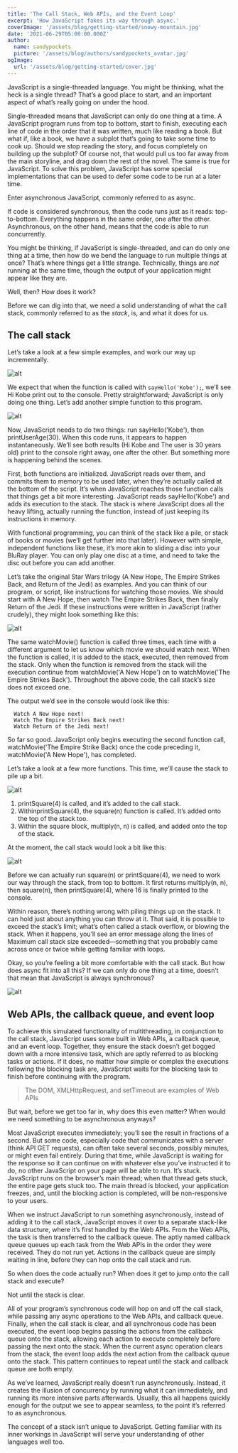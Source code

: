 ```yaml
---
title: 'The Call Stack, Web APIs, and the Event Loop'
excerpt: 'How JavaScript fakes its way through async.'
coverImage: '/assets/blog/getting-started/snowy-mountain.jpg'
date: '2021-06-29T05:00:00.000Z'
author:
  name: sandypockets
  picture: '/assets/blog/authors/sandypockets_avatar.jpg'
ogImage:
  url: '/assets/blog/getting-started/cover.jpg'
---
```


JavaScript is a single-threaded language. You might be thinking, what the heck is a single thread? That’s a good place to start, and an important aspect of what’s really going on under the hood.

Single-threaded means that JavaScript can only do one thing at a time. A JavaScript program runs from top to bottom, start to finish, executing each line of code in the order that it was written, much like reading a book. But what if, like a book, we have a subplot that’s going to take some time to cook up. Should we stop reading the story, and focus completely on building up the subplot? Of course not, that would pull us too far away from the main storyline, and drag down the rest of the novel. The same is true for JavaScript. To solve this problem, JavaScript has some special implementations that can be used to defer some code to be run at a later time.

Enter asynchronous JavaScript, commonly referred to as async.

If code is considered synchronous, then the code runs just as it reads: top-to-bottom. Everything happens in the same order, one after the other. Asynchronous, on the other hand, means that the code is able to run concurrently.

You might be thinking, if JavaScript is single-threaded, and can do only one thing at a time, then how do we bend the language to run multiple things at once? That’s where things get a little strange. Technically, things are _not_ running at the same time, though the output of your application might appear like they are.

Well, then? How does it work?

Before we can dig into that, we need a solid understanding of what the call stack, commonly referred to as the _stack_, is, and what it does for us.

<h2 className='text-3xl font-bold'>The call stack</h2>
Let’s take a look at a few simple examples, and work our way up incrementally.

![alt](https://miro.medium.com/proxy/1*S135MvX52LGtuzTOk42xog.png)

We expect that when the function is called with `sayHello('Kobe');`, we’ll see Hi Kobe print out to the console. Pretty straightforward; JavaScript is only doing one thing. Let’s add another simple function to this program.

![alt](https://miro.medium.com/proxy/1*p-zAKFQ4-a_QeOfJxJYWZg.png)

Now, JavaScript needs to do two things: run sayHello('Kobe'), then printUserAge(30). When this code runs, it appears to happen instantaneously. We’ll see both results (Hi Kobe and The user is 30 years old) print to the console right away, one after the other. But something more is happening behind the scenes.

First, both functions are initialized. JavaScript reads over them, and commits them to memory to be used later, when they’re actually called at the bottom of the script. It’s when JavaScript reaches those function calls that things get a bit more interesting. JavaScript reads sayHello('Kobe') and adds its execution to the stack. The stack is where JavaScript does all the heavy lifting, actually running the function, instead of just keeping its instructions in memory.

With functional programming, you can think of the stack like a pile, or stack of books or movies (we’ll get further into that later). However with simple, independent functions like these, it’s more akin to sliding a disc into your BluRay player. You can only play one disc at a time, and need to take the disc out before you can add another.

Let’s take the original Star Wars trilogy (A New Hope, The Empire Strikes Back, and Return of the Jedi) as examples. And you can think of our program, or script, like instructions for watching those movies. We should start with A New Hope, then watch The Empire Strikes Back, then finally Return of the Jedi. If these instructions were written in JavaScript (rather crudely), they might look something like this:

![alt](https://miro.medium.com/proxy/1*1QlOmynrXczdap_xi9xsaA.png)

The same watchMovie() function is called three times, each time with a different argument to let us know which movie we should watch next. When the function is called, it is added to the stack, executed, then removed from the stack. Only when the function is removed from the stack will the execution continue from watchMovie('A New Hope') on to watchMovie('The Empire Strikes Back'). Throughout the above code, the call stack’s size does not exceed one.

The output we’d see in the console would look like this:

```
  Watch A New Hope next!
  Watch The Empire Strikes Back next!
  Watch Return of the Jedi next!
```

So far so good. JavaScript only begins executing the second function call, watchMovie('The Empire Strike Back) once the code preceding it, watchMovie('A New Hope'), has completed.

Let’s take a look at a few more functions. This time, we’ll cause the stack to pile up a bit.

![alt](https://miro.medium.com/proxy/1*hJVLYKO1syPLs_YhPI6p6w.png)

1. printSquare(4) is called, and it’s added to the call stack. 
2. WithinprintSquare(4), the square(n) function is called. It’s added onto the top of the stack too. 
3. Within the square block, multiply(n, n) is called, and added onto the top of the stack.

At the moment, the call stack would look a bit like this:

![alt](https://miro.medium.com/proxy/1*t-h8XxrrH4IxeUTp5Bh1vQ.png)

Before we can actually run square(n) or printSquare(4), we need to work our way through the stack, from top to bottom. It first returns multiply(n, n), then square(n), then printSquare(4), where 16 is finally printed to the console.

Within reason, there’s nothing wrong with piling things up on the stack. It can hold just about anything you can throw at it. That said, it is possible to exceed the stack’s limit; what’s often called a stack overflow, or blowing the stack. When it happens, you’ll see an error message along the lines of Maximum call stack size exceeded—something that you probably came across once or twice while getting familiar with loops.

Okay, so you’re feeling a bit more comfortable with the call stack. But how does async fit into all this? If we can only do one thing at a time, doesn’t that mean that JavaScript is always synchronous?

![alt](https://miro.medium.com/proxy/1*t2C3POw3ETqZH59TA2H-lA.jpeg)


## Web APIs, the callback queue, and event loop

To achieve this simulated functionality of multithreading, in conjunction to the call stack, JavaScript uses some built in Web APIs, a callback queue, and an event loop. Together, they ensure the stack doesn’t get bogged down with a more intensive task, which are aptly referred to as blocking tasks or actions. If it does, no matter how simple or complex the executions following the blocking task are, JavaScript waits for the blocking task to finish before continuing with the program.

> The DOM, XMLHttpRequest, and setTimeout are examples of Web APIs

But wait, before we get too far in, why does this even matter? When would we need something to be asynchronous anyways?

Most JavaScript executes immediately; you’ll see the result in fractions of a second. But some code, especially code that communicates with a server (think API GET requests), can often take several seconds, possibly minutes, or might even fail entirely. During that time, while JavaScript is waiting for the response so it can continue on with whatever else you’ve instructed it to do, no other JavaScript on your page will be able to run. It’s stuck. JavaScript runs on the browser’s main thread; when that thread gets stuck, the entire page gets stuck too. The main thread is blocked, your application freezes, and, until the blocking action is completed, will be non-responsive to your users.

When we instruct JavaScript to run something asynchronously, instead of adding it to the call stack, JavaScript moves it over to a separate stack-like data structure, where it’s first handled by the Web APIs. From the Web APIs, the task is then transferred to the callback queue. The aptly named callback queue queues up each task from the Web APIs in the order they were received. They do not run yet. Actions in the callback queue are simply waiting in line, before they can hop onto the call stack and run.

So when does the code actually run? When does it get to jump onto the call stack and execute?

Not until the stack is clear.

All of your program’s synchronous code will hop on and off the call stack, while passing any async operations to the Web APIs, and callback queue. Finally, when the call stack is clear, and all synchronous code has been executed, the event loop begins passing the actions from the callback queue onto the stack, allowing each action to execute completely before passing the next onto the stack. When the current async operation clears from the stack, the event loop adds the next action from the callback queue onto the stack. This pattern continues to repeat until the stack and callback queue are both empty.

As we’ve learned, JavaScript really doesn’t run asynchronously. Instead, it creates the illusion of concurrency by running what it can immediately, and running its more intensive parts afterwards. Usually, this all happens quickly enough for the output we see to appear seamless, to the point it’s referred to as asynchronous.

The concept of a stack isn’t unique to JavaScript. Getting familiar with its inner workings in JavaScript will serve your understanding of other languages well too.